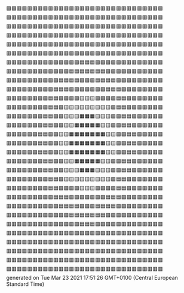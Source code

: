 🟪🟪🟥🟥🟥🟥🟥🟥🟥🟥🟥🟥🟥🟥🟥🟥🟥🟥🟥🟥🟥🟥🟥🟥🟥🟥🟥🟥🟥🟪  
🟪🟥🟥🟥🟥🟥🟥🟥🟥🟥🟥🟥🟥🟥🟥🟥🟥🟥🟥🟥🟥🟥🟥🟥🟥🟥🟥🟥🟥🟥  
🟥🟥🟥🟥🟥🟥🟥🟥🟥🟥🟥🟥🟥🟥🟥🟥🟥🟥🟥🟥🟥🟥🟥🟥🟥🟥🟥🟥🟥🟥  
🟥🟥🟥🟥🟥🟥🟥🟥🟥🟥🟥🟥🟥🟥🟥🟥🟥🟥🟥🟥🟥🟥🟥🟥🟥🟥🟥🟥🟥🟥  
🟥🟥🟥🟥🟥🟥🟥🟥🟥🟥🟥🟥🟥🟥🟪🟪🟪🟥🟥🟥🟥🟥🟥🟥🟥🟥🟥🟥🟥🟥  
🟥🟥🟥🟥🟥🟥🟥🟥🟥🟥🟥🟥🟪🟪🟪🟪🟪🟪🟪🟥🟥🟥🟥🟥🟥🟥🟥🟥🟥🟥  
🟥🟥🟥🟥🟥🟥🟥🟥🟥🟪🟪🟪🟪🟪🟦🟦🟦🟪🟪🟪🟪🟪🟥🟥🟥🟥🟥🟥🟥🟥  
🟥🟥🟥🟥🟥🟥🟥🟪🟪🟪🟪🟪🟦🟦🟦🟦🟦🟦🟦🟪🟪🟪🟪🟪🟥🟥🟥🟥🟥🟥  
🟥🟥🟥🟥🟥🟥🟥🟪🟪🟪🟦🟦🟦🟦🟩🟩🟩🟦🟦🟦🟦🟪🟪🟪🟥🟥🟥🟥🟥🟥  
🟥🟥🟥🟥🟥🟥🟪🟪🟪🟦🟦🟦🟩🟩🟩🟩🟩🟩🟩🟦🟦🟦🟪🟪🟪🟥🟥🟥🟥🟥  
🟥🟥🟥🟥🟥🟥🟪🟪🟦🟦🟩🟩🟩🟩🟨🟨🟨🟩🟩🟩🟩🟦🟦🟪🟪🟥🟥🟥🟥🟥  
🟥🟥🟥🟥🟥🟥🟪🟪🟦🟦🟩🟨🟨🟨🟨🟨🟨🟨🟨🟨🟩🟦🟦🟪🟪🟥🟥🟥🟥🟥  
🟥🟥🟥🟥🟥🟪🟪🟦🟦🟩🟩🟨🟨🟨🟧🟧🟧🟨🟨🟨🟩🟩🟦🟦🟪🟪🟥🟥🟥🟥  
🟥🟥🟥🟥🟥🟪🟪🟦🟦🟩🟩🟨🟨🟧🟧🟧🟧🟧🟨🟨🟩🟩🟦🟦🟪🟪🟥🟥🟥🟥  
🟥🟥🟥🟥🟪🟪🟦🟦🟩🟩🟨🟨🟧🟧🟧🟧🟧🟧🟧🟨🟨🟩🟩🟦🟦🟪🟪🟥🟥🟥  
🟥🟥🟥🟥🟪🟪🟦🟦🟩🟩🟨🟨🟧🟧🟧🟧🟧🟧🟧🟨🟨🟩🟩🟦🟦🟪🟪🟥🟥🟥  
🟥🟥🟥🟥🟪🟪🟦🟦🟩🟩🟨🟨🟧🟧🟧🟧🟧🟧🟧🟨🟨🟩🟩🟦🟦🟪🟪🟥🟥🟥  
🟥🟥🟥🟥🟥🟪🟪🟦🟦🟩🟩🟨🟨🟧🟧🟧🟧🟧🟨🟨🟩🟩🟦🟦🟪🟪🟥🟥🟥🟥  
🟥🟥🟥🟥🟥🟪🟪🟦🟦🟩🟩🟨🟨🟨🟧🟧🟧🟨🟨🟨🟩🟩🟦🟦🟪🟪🟥🟥🟥🟥  
🟥🟥🟥🟥🟥🟥🟪🟪🟦🟦🟩🟨🟨🟨🟨🟨🟨🟨🟨🟨🟩🟦🟦🟪🟪🟥🟥🟥🟥🟥  
🟥🟥🟥🟥🟥🟥🟪🟪🟦🟦🟩🟩🟩🟩🟨🟨🟨🟩🟩🟩🟩🟦🟦🟪🟪🟥🟥🟥🟥🟥  
🟥🟥🟥🟥🟥🟥🟪🟪🟪🟦🟦🟦🟩🟩🟩🟩🟩🟩🟩🟦🟦🟦🟪🟪🟪🟥🟥🟥🟥🟥  
🟥🟥🟥🟥🟥🟥🟥🟪🟪🟪🟦🟦🟦🟦🟩🟩🟩🟦🟦🟦🟦🟪🟪🟪🟥🟥🟥🟥🟥🟥  
🟥🟥🟥🟥🟥🟥🟥🟪🟪🟪🟪🟪🟦🟦🟦🟦🟦🟦🟦🟪🟪🟪🟪🟪🟥🟥🟥🟥🟥🟥  
🟥🟥🟥🟥🟥🟥🟥🟥🟥🟪🟪🟪🟪🟪🟦🟦🟦🟪🟪🟪🟪🟪🟥🟥🟥🟥🟥🟥🟥🟥  
🟥🟥🟥🟥🟥🟥🟥🟥🟥🟥🟥🟥🟪🟪🟪🟪🟪🟪🟪🟥🟥🟥🟥🟥🟥🟥🟥🟥🟥🟥  
🟥🟥🟥🟥🟥🟥🟥🟥🟥🟥🟥🟥🟥🟥🟪🟪🟪🟥🟥🟥🟥🟥🟥🟥🟥🟥🟥🟥🟥🟥  
🟥🟥🟥🟥🟥🟥🟥🟥🟥🟥🟥🟥🟥🟥🟥🟥🟥🟥🟥🟥🟥🟥🟥🟥🟥🟥🟥🟥🟥🟥  
🟥🟥🟥🟥🟥🟥🟥🟥🟥🟥🟥🟥🟥🟥🟥🟥🟥🟥🟥🟥🟥🟥🟥🟥🟥🟥🟥🟥🟥🟥  
🟪🟥🟥🟥🟥🟥🟥🟥🟥🟥🟥🟥🟥🟥🟥🟥🟥🟥🟥🟥🟥🟥🟥🟥🟥🟥🟥🟥🟥🟥  
generated on Tue Mar 23 2021 17:51:26 GMT+0100 (Central European Standard Time)  
